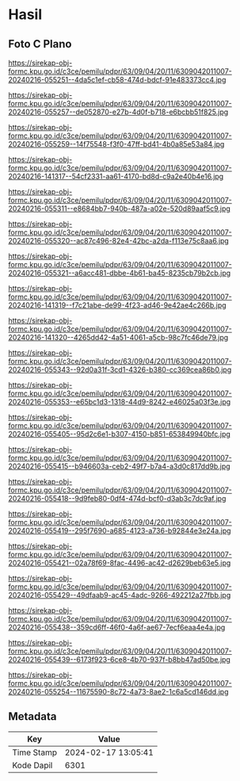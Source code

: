 # Hasil

## Foto C Plano

https://sirekap-obj-formc.kpu.go.id/c3ce/pemilu/pdpr/63/09/04/20/11/6309042011007-20240216-055251--4da5c1ef-cb58-474d-bdcf-91e483373cc4.jpg

https://sirekap-obj-formc.kpu.go.id/c3ce/pemilu/pdpr/63/09/04/20/11/6309042011007-20240216-055257--de052870-e27b-4d0f-b718-e6bcbb51f825.jpg

https://sirekap-obj-formc.kpu.go.id/c3ce/pemilu/pdpr/63/09/04/20/11/6309042011007-20240216-055259--14f75548-f3f0-47ff-bd41-4b0a85e53a84.jpg

https://sirekap-obj-formc.kpu.go.id/c3ce/pemilu/pdpr/63/09/04/20/11/6309042011007-20240216-141317--54cf2331-aa61-4170-bd8d-c9a2e40b4e16.jpg

https://sirekap-obj-formc.kpu.go.id/c3ce/pemilu/pdpr/63/09/04/20/11/6309042011007-20240216-055311--e8684bb7-940b-487a-a02e-520d89aaf5c9.jpg

https://sirekap-obj-formc.kpu.go.id/c3ce/pemilu/pdpr/63/09/04/20/11/6309042011007-20240216-055320--ac87c496-82e4-42bc-a2da-f113e75c8aa6.jpg

https://sirekap-obj-formc.kpu.go.id/c3ce/pemilu/pdpr/63/09/04/20/11/6309042011007-20240216-055321--a6acc481-dbbe-4b61-ba45-8235cb79b2cb.jpg

https://sirekap-obj-formc.kpu.go.id/c3ce/pemilu/pdpr/63/09/04/20/11/6309042011007-20240216-141319--f7c21abe-de99-4f23-ad46-9e42ae4c266b.jpg

https://sirekap-obj-formc.kpu.go.id/c3ce/pemilu/pdpr/63/09/04/20/11/6309042011007-20240216-141320--4265dd42-4a51-4061-a5cb-98c7fc46de79.jpg

https://sirekap-obj-formc.kpu.go.id/c3ce/pemilu/pdpr/63/09/04/20/11/6309042011007-20240216-055343--92d0a31f-3cd1-4326-b380-cc369cea86b0.jpg

https://sirekap-obj-formc.kpu.go.id/c3ce/pemilu/pdpr/63/09/04/20/11/6309042011007-20240216-055353--e65bc1d3-1318-44d9-8242-e46025a03f3e.jpg

https://sirekap-obj-formc.kpu.go.id/c3ce/pemilu/pdpr/63/09/04/20/11/6309042011007-20240216-055405--95d2c6e1-b307-4150-b851-653849940bfc.jpg

https://sirekap-obj-formc.kpu.go.id/c3ce/pemilu/pdpr/63/09/04/20/11/6309042011007-20240216-055415--b946603a-ceb2-49f7-b7a4-a3d0c817dd9b.jpg

https://sirekap-obj-formc.kpu.go.id/c3ce/pemilu/pdpr/63/09/04/20/11/6309042011007-20240216-055418--9d9feb80-0df4-474d-bcf0-d3ab3c7dc9af.jpg

https://sirekap-obj-formc.kpu.go.id/c3ce/pemilu/pdpr/63/09/04/20/11/6309042011007-20240216-055419--295f7690-a685-4123-a736-b92844e3e24a.jpg

https://sirekap-obj-formc.kpu.go.id/c3ce/pemilu/pdpr/63/09/04/20/11/6309042011007-20240216-055421--02a78f69-8fac-4496-ac42-d2629beb63e5.jpg

https://sirekap-obj-formc.kpu.go.id/c3ce/pemilu/pdpr/63/09/04/20/11/6309042011007-20240216-055429--49dfaab9-ac45-4adc-9266-492212a27fbb.jpg

https://sirekap-obj-formc.kpu.go.id/c3ce/pemilu/pdpr/63/09/04/20/11/6309042011007-20240216-055438--359cd6ff-46f0-4a6f-ae67-7ecf6eaa4e4a.jpg

https://sirekap-obj-formc.kpu.go.id/c3ce/pemilu/pdpr/63/09/04/20/11/6309042011007-20240216-055439--6173f923-6ce8-4b70-937f-b8bb47ad50be.jpg

https://sirekap-obj-formc.kpu.go.id/c3ce/pemilu/pdpr/63/09/04/20/11/6309042011007-20240216-055254--11675590-8c72-4a73-8ae2-1c6a5cd146dd.jpg


## Metadata

| Key        | Value               |
| ---------- | ------------------- |
| Time Stamp | 2024-02-17 13:05:41 |
| Kode Dapil | 6301                |



